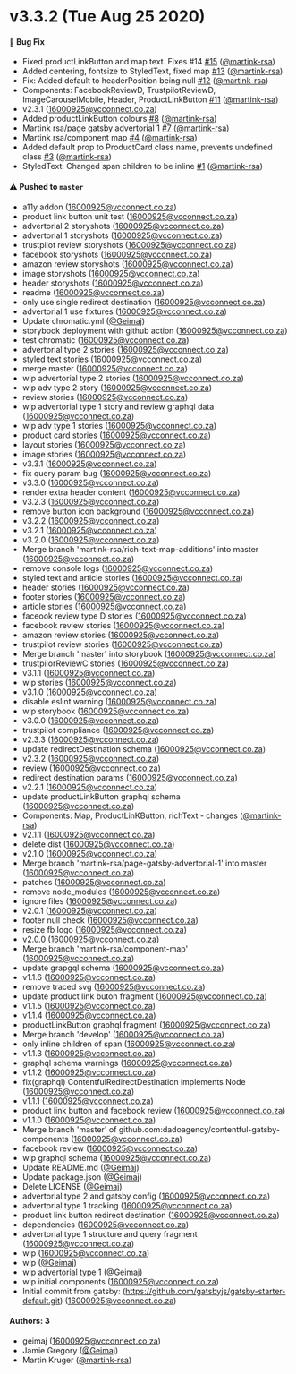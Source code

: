 # v3.3.2 (Tue Aug 25 2020)

#### 🐛 Bug Fix

- Fixed productLinkButton and map text. Fixes #14 [#15](https://github.com/dadoagency/contentful-gatsby-components/pull/15) ([@martink-rsa](https://github.com/martink-rsa))
- Added centering, fontsize to StyledText, fixed map [#13](https://github.com/dadoagency/contentful-gatsby-components/pull/13) ([@martink-rsa](https://github.com/martink-rsa))
- Fix: Added default to headerPosition being null [#12](https://github.com/dadoagency/contentful-gatsby-components/pull/12) ([@martink-rsa](https://github.com/martink-rsa))
- Components: FacebookReviewD, TrustpilotReviewD, ImageCarouselMobile, Header, ProductLinkButton [#11](https://github.com/dadoagency/contentful-gatsby-components/pull/11) ([@martink-rsa](https://github.com/martink-rsa))
- v2.3.1 (16000925@vcconnect.co.za)
- Added productLinkButton colours [#8](https://github.com/dadoagency/contentful-gatsby-components/pull/8) ([@martink-rsa](https://github.com/martink-rsa))
- Martink rsa/page gatsby advertorial 1 [#7](https://github.com/dadoagency/contentful-gatsby-components/pull/7) ([@martink-rsa](https://github.com/martink-rsa))
- Martink rsa/component map [#4](https://github.com/dadoagency/contentful-gatsby-components/pull/4) ([@martink-rsa](https://github.com/martink-rsa))
- Added default prop to ProductCard class name, prevents undefined class [#3](https://github.com/dadoagency/contentful-gatsby-components/pull/3) ([@martink-rsa](https://github.com/martink-rsa))
- StyledText: Changed span children to be inline [#1](https://github.com/dadoagency/contentful-gatsby-components/pull/1) ([@martink-rsa](https://github.com/martink-rsa))

#### ⚠️ Pushed to `master`

- a11y addon (16000925@vcconnect.co.za)
- product link button unit test (16000925@vcconnect.co.za)
- advertorial 2 storyshots (16000925@vcconnect.co.za)
- advertorial 1 storyshots (16000925@vcconnect.co.za)
- trustpilot review storyshots (16000925@vcconnect.co.za)
- facebook storyshots (16000925@vcconnect.co.za)
- amazon review storyshots (16000925@vcconnect.co.za)
- image storyshots (16000925@vcconnect.co.za)
- header storyshots (16000925@vcconnect.co.za)
- readme (16000925@vcconnect.co.za)
- only use single redirect destination (16000925@vcconnect.co.za)
- advertorial 1 use fixtures (16000925@vcconnect.co.za)
- Update chromatic.yml ([@Geimaj](https://github.com/Geimaj))
- storybook deployment with github action (16000925@vcconnect.co.za)
- test chromatic (16000925@vcconnect.co.za)
- advertorial type 2 stories (16000925@vcconnect.co.za)
- styled text stories (16000925@vcconnect.co.za)
- merge master (16000925@vcconnect.co.za)
- wip advertorial type 2 stories (16000925@vcconnect.co.za)
- wip adv type 2 story (16000925@vcconnect.co.za)
- review stories (16000925@vcconnect.co.za)
- wip advertorial type 1 story and review graphql data (16000925@vcconnect.co.za)
- wip adv type 1 stories (16000925@vcconnect.co.za)
- product card stories (16000925@vcconnect.co.za)
- layout stories (16000925@vcconnect.co.za)
- image stories (16000925@vcconnect.co.za)
- v3.3.1 (16000925@vcconnect.co.za)
- fix query param bug (16000925@vcconnect.co.za)
- v3.3.0 (16000925@vcconnect.co.za)
- render extra header content (16000925@vcconnect.co.za)
- v3.2.3 (16000925@vcconnect.co.za)
- remove button icon background (16000925@vcconnect.co.za)
- v3.2.2 (16000925@vcconnect.co.za)
- v3.2.1 (16000925@vcconnect.co.za)
- v3.2.0 (16000925@vcconnect.co.za)
- Merge branch 'martink-rsa/rich-text-map-additions' into master (16000925@vcconnect.co.za)
- remove console logs (16000925@vcconnect.co.za)
- styled text and article stories (16000925@vcconnect.co.za)
- header stories (16000925@vcconnect.co.za)
- footer stories (16000925@vcconnect.co.za)
- article stories (16000925@vcconnect.co.za)
- faceook review type D stories (16000925@vcconnect.co.za)
- facebook review stories (16000925@vcconnect.co.za)
- amazon review stories (16000925@vcconnect.co.za)
- trustpilot review stories (16000925@vcconnect.co.za)
- Merge branch 'master' into storybook (16000925@vcconnect.co.za)
- trustpilorReviewC stories (16000925@vcconnect.co.za)
- v3.1.1 (16000925@vcconnect.co.za)
- wip stories (16000925@vcconnect.co.za)
- v3.1.0 (16000925@vcconnect.co.za)
- disable eslint warning (16000925@vcconnect.co.za)
- wip storybook (16000925@vcconnect.co.za)
- v3.0.0 (16000925@vcconnect.co.za)
- trustpilot compliance (16000925@vcconnect.co.za)
- v2.3.3 (16000925@vcconnect.co.za)
- update redirectDestination schema (16000925@vcconnect.co.za)
- v2.3.2 (16000925@vcconnect.co.za)
- review (16000925@vcconnect.co.za)
- redirect destination params (16000925@vcconnect.co.za)
- v2.2.1 (16000925@vcconnect.co.za)
- update productLinkButton graphql schema (16000925@vcconnect.co.za)
- Components: Map, ProductLinKButton, richText - changes ([@martink-rsa](https://github.com/martink-rsa))
- v2.1.1 (16000925@vcconnect.co.za)
- delete dist (16000925@vcconnect.co.za)
- v2.1.0 (16000925@vcconnect.co.za)
- Merge branch 'martink-rsa/page-gatsby-advertorial-1' into master (16000925@vcconnect.co.za)
- patches (16000925@vcconnect.co.za)
- remove node_modules (16000925@vcconnect.co.za)
- ignore files (16000925@vcconnect.co.za)
- v2.0.1 (16000925@vcconnect.co.za)
- footer null check (16000925@vcconnect.co.za)
- resize fb logo (16000925@vcconnect.co.za)
- v2.0.0 (16000925@vcconnect.co.za)
- Merge branch 'martink-rsa/component-map' (16000925@vcconnect.co.za)
- update grapgql schema (16000925@vcconnect.co.za)
- v1.1.6 (16000925@vcconnect.co.za)
- remove traced svg (16000925@vcconnect.co.za)
- update product link buton fragment (16000925@vcconnect.co.za)
- v1.1.5 (16000925@vcconnect.co.za)
- v1.1.4 (16000925@vcconnect.co.za)
- productLinkButton graphql fragment (16000925@vcconnect.co.za)
- Merge branch 'develop' (16000925@vcconnect.co.za)
- only inline children of span (16000925@vcconnect.co.za)
- v1.1.3 (16000925@vcconnect.co.za)
- graphql schema warnings (16000925@vcconnect.co.za)
- v1.1.2 (16000925@vcconnect.co.za)
- fix(graphql) ContentfulRedirectDestination implements Node (16000925@vcconnect.co.za)
- v1.1.1 (16000925@vcconnect.co.za)
- product link button and facebook review (16000925@vcconnect.co.za)
- v1.1.0 (16000925@vcconnect.co.za)
- Merge branch 'master' of github.com:dadoagency/contentful-gatsby-components (16000925@vcconnect.co.za)
- facebook review (16000925@vcconnect.co.za)
- wip graphql schema (16000925@vcconnect.co.za)
- Update README.md ([@Geimaj](https://github.com/Geimaj))
- Update package.json ([@Geimaj](https://github.com/Geimaj))
- Delete LICENSE ([@Geimaj](https://github.com/Geimaj))
- advertorial type 2 and gatsby config (16000925@vcconnect.co.za)
- advertorial type 1 tracking (16000925@vcconnect.co.za)
- product link button redirect destination (16000925@vcconnect.co.za)
- dependencies (16000925@vcconnect.co.za)
- advertorial type 1 structure and query fragment (16000925@vcconnect.co.za)
- wip (16000925@vcconnect.co.za)
- wip ([@Geimaj](https://github.com/Geimaj))
- wip advertorial type 1 ([@Geimaj](https://github.com/Geimaj))
- wip initial components (16000925@vcconnect.co.za)
- Initial commit from gatsby: (https://github.com/gatsbyjs/gatsby-starter-default.git) (16000925@vcconnect.co.za)

#### Authors: 3

- geimaj (16000925@vcconnect.co.za)
- Jamie Gregory ([@Geimaj](https://github.com/Geimaj))
- Martin Kruger ([@martink-rsa](https://github.com/martink-rsa))
